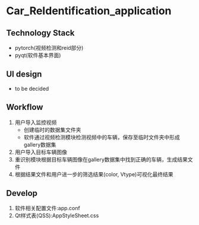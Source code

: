 # Car_ReIdentification_application

## Technology Stack

- pytorch(视频检测和reid部分)
- pyqt(软件基本界面)

## UI design

- to be decided

## Workflow

1. 用户导入监控视频
    - 创建临时的数据集文件夹
    - 软件通过视频检测模块检测视频中的车辆，保存至临时文件夹中形成gallery数据集
2. 用户导入目标车辆图像
3. 重识别模块根据目标车辆图像在gallery数据集中找到正确的车辆，生成结果文件
4. 根据结果文件和用户进一步的筛选结果(color, Vtype)可视化最终结果

## Develop
1. 软件相关配置文件:app.conf
2. Qt样式表(QSS):AppStyleSheet.css